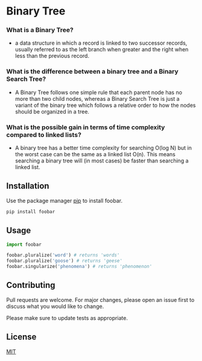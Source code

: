 # Binary Tree

### What is a Binary Tree?
- a data structure in which a record is linked to two successor records, usually referred to as the left branch when greater and the right when less than the previous record.
### What is the difference between a binary tree and a Binary Search Tree?
- A Binary Tree follows one simple rule that each parent node has no more than two child nodes, whereas a Binary Search Tree is just a variant of the binary tree which follows a relative order to how the nodes should be organized in a tree.
### What is the possible gain in terms of time complexity compared to linked lists?
- A binary tree has a better time complexity for searching O(log N) but in the worst case can be the same as a linked list O(n). This means searching a binary tree will (in most cases) be faster than searching a linked list.
## Installation

Use the package manager [pip](https://pip.pypa.io/en/stable/) to install foobar.

```bash
pip install foobar
```

## Usage

```python
import foobar

foobar.pluralize('word') # returns 'words'
foobar.pluralize('goose') # returns 'geese'
foobar.singularize('phenomena') # returns 'phenomenon'
```

## Contributing
Pull requests are welcome. For major changes, please open an issue first to discuss what you would like to change.

Please make sure to update tests as appropriate.

## License
[MIT](https://choosealicense.com/licenses/mit/)